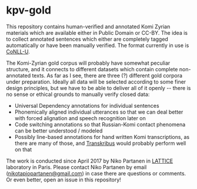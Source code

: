 # kpv-gold

This repository contains human-verified and annotated Komi Zyrian materials which are available either in Public Domain or CC-BY. The idea is to collect annotated sentences which either are completely tagged automatically or have been manually verified. The format currently in use is [CoNLL-U](http://universaldependencies.org/format.html).

The Komi-Zyrian gold corpus will probably have somewhat peculiar structure, and it connects to different datasets which contain complete non-annotated texts. As far as I see, there are three (?) different gold corpora under preparation. Ideally all data will be selected according to some finer design principles, but we have to be able to deliver all of it openly -- there is no sense or ethical grounds to manually verify closed data:

- Universal Dependency annotations for individual sentences
- Phonemically aligned individual utterances so that we can deal better with forced alignation and speech recognition later on
- Code switching annotations so that Russian-Komi contact phenomena can be better understood / modeled 
- Possibly line-based annotations for hand written Komi transcriptions, as there are many of those, and [Transkribus](https://transkribus.eu/Transkribus/) would probably perform well on that

The work is conducted since April 2017 by Niko Partanen in [LATTICE](http://www.lattice.cnrs.fr/) laboratory in Paris. Please contact Niko Partanen by email (nikotapiopartanen@gmail.com) in case there are questions or comments. Or even better, open an issue in this repository!
